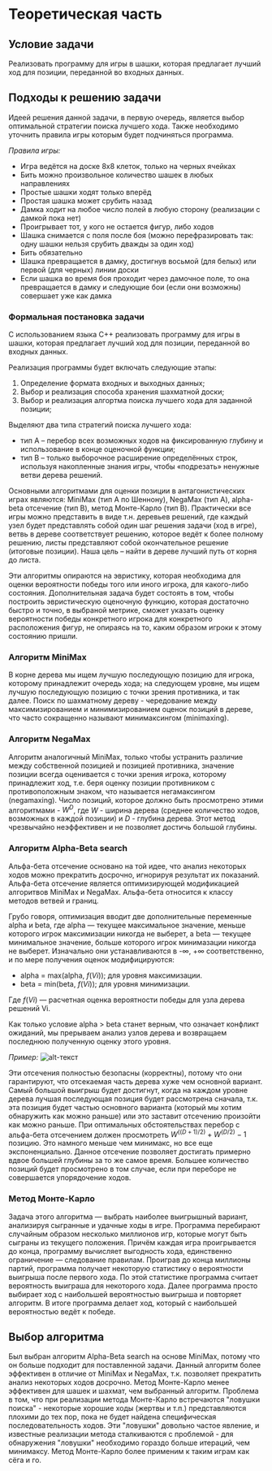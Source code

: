 # Теоретическая часть 

## Условие задачи

Реализовать программу для игры в шашки, которая предлагает лучший ход для позиции, переданной во входных данных.

## Подходы к решению задачи

Идеей решения данной задачи, в первую очередь, является выбор оптимальной стратегии поиска лучшего хода.
Также необходимо уточнить правила игры которым будет подчиняться программа.

*Правила игры:*
- Игра ведётся на доске 8х8 клеток, только на черных ячейках
- Бить можно произвольное количество шашек в любых направлениях
- Простые шашки ходят только вперёд
- Простая шашка может срубить назад
- Дамка ходит на любое число полей в любую сторону (реализации с дамкой пока нет)
- Проигрывает тот, у кого не остается фигур, либо ходов
- Шашка снимается с поля после боя (можно перефразировать так: одну шашки нельзя срубить дважды за один ход)
- Бить обязательно
- Шашка превращается в дамку, достигнув восьмой (для белых) или первой (для черных) линии доски
- Если шашка во время боя проходит через дамочное поле, то она превращается в дамку и следующие бои (если они возможны) совершает уже как дамка

### Формальная постановка задачи

С использованием языка C++ реализовать программу для игры в шашки, которая предлагает лучший ход для позиции, переданной во входных данных.

Реализация программы будет включать следующие этапы: 
1. Определение формата входных и выходных данных;
2. Выбор и реализация способа хранения шахматной доски;
3. Выбор и реализация алгортма поиска лучшего хода для заданной позиции;

Выделяют два типа стратегий поиска лучшего хода:
- тип А – перебор всех возможных ходов на фиксированную глубину и использование в конце оценочной функции; 
- тип В – только выборочное расширение определённых строк, используя накопленные знания игры, чтобы «подрезать» ненужные ветви дерева решений.

Основными алгоритмами для оценки позиции в антагонистических играх являются: MiniMax (тип А по Шеннону), NegaMax (тип А), alpha-beta отсечение (тип В), метод Монте-Карло (тип В).
Практически все игры можно представить в виде т.н. деревьев решений, где каждый узел будет представлять собой один шаг решения задачи (ход в игре), ветвь в дереве соответствует решению, которое ведёт к более полному решению, листы представляют собой окончательное решение (итоговые позиции). Наша цель – найти в дереве лучший путь от корня до листа.

Эти алгоритмы опираются на эвристику, которая необходима для оценки вероятности победы того или иного игрока, для какого-либо состояния. Дополнительная задача будет состоять в том, чтобы построить эвристическую оценочную функцию, которая достаточно быстро и точно, в выбраной метрике, сможет указать оценку вероятности победы конкретного игрока для конкретного расположения фигур, не опираясь на то, каким образом игроки к этому состоянию пришли.

### Алгоритм MiniMax

В корне дерева мы ищем лучшую последующую позицию для игрока, которому принадлежит очередь хода; на следующем уровне, мы ищем лучшую последующую позицию с точки зрения противника, и так далее. Поиск по шахматному дереву - чередование между максимизированием и минимизированием оценок позиций в дереве, что часто сокращенно называют минимаксингом (minimaxing).

### Алгоритм NegaMax

Алгоритм аналогичный MiniMax, только чтобы устранить различие между собственной позицией и позицией противника, значение позиции всегда оценивается с точки зрения игрока, которому принадлежит ход, т.е. беря оценку позиции противником с противоположным знаком, что называется негамаксингом (negamaxing).
Число позиций, которое должно быть просмотрено этими алгоритмами - $W^D$, где $W$ - ширина дерева (среднее количество ходов, возможных в каждой позиции) и $D$ - глубина дерева. Этот метод чрезвычайно неэффективен и не позволяет достичь большой глубины.

### Алгоритм Alpha-Beta search

Альфа-бета отсечение основано на той идее, что анализ некоторых ходов можно прекратить досрочно, игнорируя результат их показаний. Альфа-бета отсечение является оптимизирующей модификацией алгоритвов MiniMax и NegaMax. Альфа-бета относится к классу методов ветвей и границ.

Грубо говоря, оптимизация вводит две дополнительные переменные alpha и beta, где alpha — текущее максимальное значение, меньше которого игрок максимизации никогда не выберет, а beta — текущее минимальное значение, больше которого игрок минимазации никогда не выберет. Изначально они устанавливаются в -∞, +∞ соответственно, и по мере получения оценок модифицируются:

- alpha = max(alpha, $f(Vi)$); для уровня максимизации.
- beta = min(beta, $f(Vi)$); для уровня минимизации.

Где $f(Vi)$ — расчетная оценка вероятности победы для узла дерева решений Vi.

Как только условие alpha > beta станет верным, что означает конфликт ожиданий, мы прерываем анализ узлов дерева и возвращаем последнюю полученную оценку этого уровня.

*Пример:*
![alt-текст](https://upload.wikimedia.org/wikipedia/commons/9/91/AB_pruning.svg)

Эти отсечения полностью безопасны (корректны), потому что они гарантируют, что отсекаемая часть дерева хуже чем основной вариант. Самый большой выигрыш будет достигнут, когда на каждом уровне дерева лучшая последующая позиция будет рассмотрена сначала, т.к. эта позиция будет частью основного варианта (который мы хотим обнаружить как можно раньше) или это заставит отсечению произойти как можно раньше.
При оптимальных обстоятельствах перебор с альфа-бета отсечением должен просмотреть $W^{((D+1)/2)} + W^{(D/2)} - 1$ позицию. Это намного меньше чем минимакс, но все еще экспоненциально. Данное отсечение позволяет достигать примерно вдвое большей глубины за то же самое время. Большее количество позиций будет просмотрено в том случае, если при переборе не совершается упорядочение ходов.

### Метод Монте-Карло 

Задача этого алгоритма — выбрать наиболее выигрышный вариант, анализируя сыгранные и удачные ходы в игре. Программа перебирают случайным образом несколько миллионов игр, которые могут быть сыграны из текущего положения. Причём каждая игра проигрывается до конца, программу вычисляет выгодность хода, единственно ограничение — следование правилам.
Проиграв до конца миллионы партий, программа получает некоторую статистику о вероятности выигрыша после первого хода. По этой статистике программа считает вероятность выиграша для некоторого хода. Далее программа просто выбирает ход с наибольшей вероятностью выигрыша и повторяет алгоритм. В итоге программа делает ход, который с наибольшей вероятностью ведёт к победе. 

## Выбор алгоритма

Был выбран алгоритм Alpha-Beta search на основе MiniMax, потому что он больше подходит для поставленной задачи. Данный алгоритм более эффективен в отличие от MiniMax и NegaMax, т.к. позволяет прекратить анализ некоторых ходов досрочно.
Метод Монте-Карло менее эффективен для шашек и шахмат, чем выбранный алгоритм. Проблема в том, что при реализации метода Монте-Карло встречаются "ловушки поиска" - некоторые хорошие ходы (жертвы и т.п.) представляются плохими до тех пор, пока не будет найдена специфическая последовательность ходов. Эти "ловушки" довольно частое явление, и известные реализации метода сталкиваются с проблемой - для обнаружения "ловушки" необходимо гораздо больше итераций, чем минимаксу. Метод Монте-Карло более применим к таким играм как сёга и го.
 
